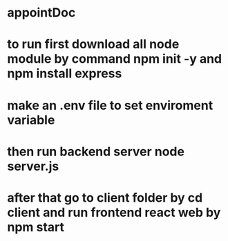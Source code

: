 # appointDoc
# to run first download all node module by command npm init -y and npm install express 
# make an .env file to set enviroment variable
# then run backend server node server.js
# after that go to client folder by cd client and run frontend react web by npm start
